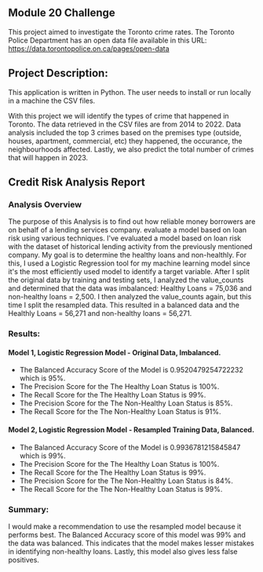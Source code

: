 ## Module 20 Challenge

This project aimed to investigate the Toronto crime rates. The Toronto Police Department has an open data file available in this URL: 
https://data.torontopolice.on.ca/pages/open-data
<p>
<h2>Project Description:</h2>
This application is written in Python. The user needs to install or run locally in a machine the CSV files.

With this project we will identify the types of crime that happened in Toronto. The data retrieved in the CSV files are from 2014 to 2022. Data analysis included the top 3 crimes based on the premises type (outside, houses, apartment, commercial, etc) they happened, the occurance, the neighbourhoods affected. Lastly, we also predict the total number of crimes that will happen in 2023.
<p>


## Credit Risk Analysis Report

### Analysis Overview
The purpose of this Analysis is to find out how reliable money borrowers are on behalf of a lending services company. evaluate a model based on loan risk using various techniques. I've evaluated a model based on loan risk with the dataset of historical lending activity from the previously mentioned company.
My goal is to determine the healthy loans and non-healthly. For this, I used a Logistic Regression tool for my machine learning model since it's the most efficiently used model to identify a target variable.
After I split the original data by training and testing sets, I analyzed the value_counts and determined that the data was imbalanced: Healthy Loans = 75,036 and non-healthy loans = 2,500.
I then analyzed the value_counts again, but this time I split the resampled data. This resulted in a balanced data and the Healthly Loans = 56,271 and non-healthy loans = 56,271.


### Results:
#### Model 1, Logistic Regression Model - Original Data, Imbalanced.
  * The Balanced Accuracy Score of the Model is 0.9520479254722232 which is 95%.
  * The Precision Score for the The Healthy Loan Status is 100%.
  * The Recall Score for the The Healthy Loan Status is 99%.
  * The Precision Score for the The Non-Healthy Loan Status is 85%.
  * The Recall Score for the The Non-Healthy Loan Status is 91%.


#### Model 2, Logistic Regression Model - Resampled Training Data, Balanced.
  * The Balanced Accuracy Score of the Model is 0.9936781215845847 which is 99%.
  * The Precision Score for the The Healthy Loan Status is 100%.
  * The Recall Score for the The Healthy Loan Status is 99%.
  * The Precision Score for the The Non-Healthy Loan Status is 84%.
  * The Recall Score for the The Non-Healthy Loan Status is 99%.


### Summary:
I would make a recommendation to use the resampled model because it performs best. The Balanced Accuracy score of this model was 99% and the data was balanced. This indicates that the model makes lesser mistakes in identifying non-healthy loans. Lastly, this model also gives less false positives.
